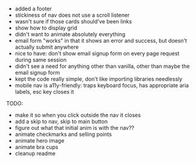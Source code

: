- added a footer
- stickiness of nav does not use a scroll listener
- wasn't sure if those cards should've been links
- show how to display grid
- didn't want to animate absolutely everything
- email form "works" in that it shows an error and success, but doesn't actually submit anywhere
- nice to have: don't show email signup form on every page request during same session
- didn't see a need for anything other than vanilla, other than maybe the email signup form
- kept the code really simple, don't like importing libraries needlessly
- mobile nav is a11y-friendly: traps keyboard focus, has appropriate aria labels, esc key closes it

TODO:

- make it so when you click outside the nav it closes
- add a skip to nav, skip to main button
- figure out what that initial anim is with the nav??
- animate checkmarks and selling points
- animate hero image
- animate bra cups
- cleanup readme

